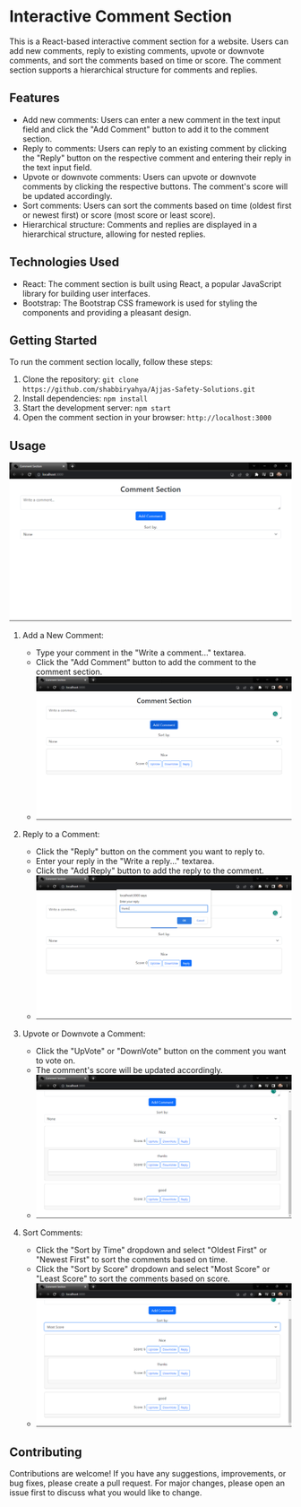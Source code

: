 

# Interactive Comment Section

This is a React-based interactive comment section for a website. Users can add new comments, reply to existing comments, upvote or downvote comments, and sort the comments based on time or score. The comment section supports a hierarchical structure for comments and replies.

## Features

- Add new comments: Users can enter a new comment in the text input field and click the "Add Comment" button to add it to the comment section.
- Reply to comments: Users can reply to an existing comment by clicking the "Reply" button on the respective comment and entering their reply in the text input field.
- Upvote or downvote comments: Users can upvote or downvote comments by clicking the respective buttons. The comment's score will be updated accordingly.
- Sort comments: Users can sort the comments based on time (oldest first or newest first) or score (most score or least score).
- Hierarchical structure: Comments and replies are displayed in a hierarchical structure, allowing for nested replies.

## Technologies Used

- React: The comment section is built using React, a popular JavaScript library for building user interfaces.
- Bootstrap: The Bootstrap CSS framework is used for styling the components and providing a pleasant design.

## Getting Started

To run the comment section locally, follow these steps:

1. Clone the repository: `git clone https://github.com/shabbiryahya/Ajjas-Safety-Solutions.git`
2. Install dependencies: `npm install`
3. Start the development server: `npm start`
4. Open the comment section in your browser: `http://localhost:3000`

## Usage
![Home Page](/src/assests/Screenshot%202023-07-12%20163328.png)

1. Add a New Comment:
   - Type your comment in the "Write a comment..." textarea.
   - Click the "Add Comment" button to add the comment to the comment section.
   - ![Home Page](/src/assests/Screenshot%202023-07-12%20163552.png)


2. Reply to a Comment:
   - Click the "Reply" button on the comment you want to reply to.
   - Enter your reply in the "Write a reply..." textarea.
   - Click the "Add Reply" button to add the reply to the comment.
   - ![Home Page](/src/assests/Screenshot%202023-07-12%20163823.png)


3. Upvote or Downvote a Comment:
   - Click the "UpVote" or "DownVote" button on the comment you want to vote on.
   - The comment's score will be updated accordingly.
   - ![Home Page](/src/assests/Screenshot%202023-07-12%20164110.png)


4. Sort Comments:
   - Click the "Sort by Time" dropdown and select "Oldest First" or "Newest First" to sort the comments based on time.
   - Click the "Sort by Score" dropdown and select "Most Score" or "Least Score" to sort the comments based on score.
   - ![Home Page](/src/assests/Screenshot%202023-07-12%20164359.png)
   
## Contributing

Contributions are welcome! If you have any suggestions, improvements, or bug fixes, please create a pull request. For major changes, please open an issue first to discuss what you would like to change.




